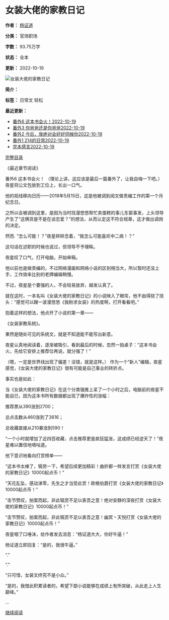 # 女装大佬的家教日记

**作者：** [杨证道](https://69shuba.cx/modules/article/author.php?author=杨证道 "杨证道")

**分类：** 官场职场

**字数：** 93.75万字

**状态：** 全本

**更新：** 2022-10-19

![女装大佬的家教日记](/cdn/images/nc.jpg)

**简介：**

**标签：** 日常文 轻松

**最近更新：**

*   [番外6 这本书会火！2022-10-19](https://69shuba.cx/txt/10020272/115740547)
*   [番外3 你爸爸还是你爸爸2022-10-19](https://69shuba.cx/txt/10020272/115740542)
*   [番外2 今后，我绝对会好好伺候你2022-10-19](https://69shuba.cx/txt/10020272/115740539)
*   [番外1 214的日常2022-10-19](https://69shuba.cx/txt/10020272/115740537)
*   [完本感言2022-10-19](https://69shuba.cx/txt/10020272/115740533)

[完整目录](https://69shuba.cx/book/10020272/)

《最近章节阅读》

番外6 这本书会火！ （理论上讲，这应该是最后一篇番外了，让我自嗨一下吧。） 夜星将公文包放到工位上，长出一口气。

他的视线移向日历——2018年5月15日，这是他被调到阅文做责编工作的第一个月纪念日。

之所以会被调到这里，是因为当时找漫悠悠帮忙卖蛋糕的事儿东窗事发，上头领导产生了“这俩货是不是在谈恋爱？”的想法，从而认定这不符合规章，这才做出调岗的决定。

然而. “怎么可能！？”夜星碎碎念着，“我怎么可能喜欢中二病！？”

这句话在述职的时候也说过，但领导不予理睬。

夜星叹了口气，打开电脑，开始审稿。

他以前也是做责编的，不过网络漫画和网络小说的区别相当大，所以暂时还没上手，工作效率比别的老牌编辑稍慢。

不过，夜星是个要强的人，不会轻易放弃，越发认真了。

就在这时，一本名叫《女装大佬的家教日记》的小说映入了眼帘，他不由得挠了挠头：“感觉可以蹭一波漫悠悠《我粉求女装》的热度啊，打开看看吧。”

抱着这样的想法，他点开了小说的第一章——

《女装家教系统》。

果然是随处可见的系统文，就是不知道能不能写出新意。

夜星认真地阅读着，逐渐被吸引，看到最后的时候，忽然一拍桌子：“这本书会火，先给它安排上推荐位再说，就分强了！”

（嗯，一定是世界线出现了偏差！没错，就是这样。） 作为一个“新人”编辑，夜星感觉，《女装大佬的家教日记》很有可能是自己事业的转折点。

事实也是如此：

当《女装大佬的家教日记》在这个分类强推上呆了一个小时之后，电脑前的夜星不能自已，因为这本书所有数据都出现了爆炸性的涨幅：

推荐票从390涨到2700；

总点击数从460涨到了3616；

总收藏直接从210暴涨到590！

“一个小时就增加了近四百收藏，点击推荐更是疯狂猛涨，这成绩已经逆天了！”夜星难以置信地嘀咕道。

他下意识地看向打赏榜单——

“这本书太棒了，犒劳一下，希望后续更加精彩！曲折都一样发言打赏《女装大佬的家教日记》10000起点币！”

“天花乱坠，感动涕零，先生之才当受此赏！欧根伯爵打赏《女装大佬的家教日记》10000起点币！”

“击节赞叹，拍案而起，非此犒赏不足以表吾之意！绝对安静的深夜打赏《女装大佬的家教日记》10000起点币！”

“击节赞叹，拍案而起，非此犒赏不足以表吾之意！幽冥丶天悦打赏《女装大佬的家教日记》10000起点币！”

夜星咽了口唾沫，给作者发去消息：“杨证道大大，你好牛逼！”

杨证道立即回复：“是的，我很牛逼。”

“.”

“.”

“只可惜，女装文终究不是小众。”

“是的，我借此积累读者的，希望下部小说能够在成绩上有所突破，从此走上人生巅峰。”

...

[继续阅读](https://69shuba.cx/txt/10020272/115740547)
